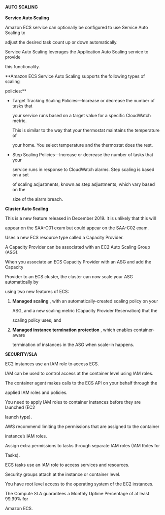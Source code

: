 #### AUTO SCALING


**Service Auto Scaling**


Amazon ECS service can optionally be configured to use Service Auto Scaling to

adjust the desired task count up or down automatically.


Service Auto Scaling leverages the Application Auto Scaling service to provide

this functionality.


**Amazon ECS Service Auto Scaling supports the following types of scaling

policies:**


- Target Tracking Scaling Policies—Increase or decrease the number of tasks that

  your service runs based on a target value for a specific CloudWatch metric.

  This is similar to the way that your thermostat maintains the temperature of

  your home. You select temperature and the thermostat does the rest.

- Step Scaling Policies—Increase or decrease the number of tasks that your

  service runs in response to CloudWatch alarms. Step scaling is based on a set

  of scaling adjustments, known as step adjustments, which vary based on the

  size of the alarm breach.


**Cluster Auto Scaling**


This is a new feature released in December 2019. It is unlikely that this will

appear on the SAA-C01 exam but could appear on the SAA-C02 exam.


Uses a new ECS resource type called a Capacity Provider.


A Capacity Provider can be associated with an EC2 Auto Scaling Group (ASG).


When you associate an ECS Capacity Provider with an ASG and add the Capacity

Provider to an ECS cluster, the cluster can now scale your ASG automatically by

using two new features of ECS:


1. **Managed scaling** , with an automatically-created scaling policy on your

   ASG, and a new scaling metric (Capacity Provider Reservation) that the

   scaling policy uses; and

2. **Managed instance termination protection** , which enables container-aware

   termination of instances in the ASG when scale-in happens.


**SECURITY/SLA**


EC2 instances use an IAM role to access ECS.


IAM can be used to control access at the container level using IAM roles.


The container agent makes calls to the ECS API on your behalf through the

applied IAM roles and policies.


You need to apply IAM roles to container instances before they are launched (EC2

launch type).


AWS recommend limiting the permissions that are assigned to the container

instance’s IAM roles.


Assign extra permissions to tasks through separate IAM roles (IAM Roles for

Tasks).


ECS tasks use an IAM role to access services and resources.


Security groups attach at the instance or container level.


You have root level access to the operating system of the EC2 instances.


The Compute SLA guarantees a Monthly Uptime Percentage of at least 99.99% for

Amazon ECS.

